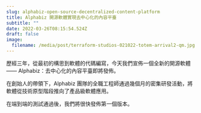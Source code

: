 ```yaml
---
slug: alphabiz-open-source-decentralized-content-platform
title: Alphabiz 開源軟體實現去中心化的內容平臺
subtitle: ""
date: 2022-03-26T08:15:54.524Z
draft: false
image:
  filename: /media/post/terraform-studios-021022-totem-arrival2-qm.jpg
---
```

歷經三年，從最初的構思到軟體的代碼編寫，今天我們宣佈一個全新的開源軟體 —— Alphabiz：去中心化的內容平臺即將發佈。

在創始人的帶領下，Alphabiz 團隊的全職工程師通過幾個月的密集研發活動，將軟體從技術原型階段推向了產品級軟體應用。

在端到端的測試通過後，我們將很快發佈第一個版本。